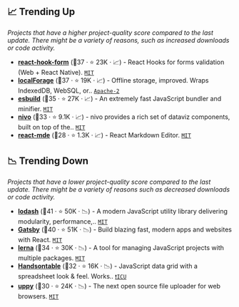 ## 📈 Trending Up

_Projects that have a higher project-quality score compared to the last update. There might be a variety of reasons, such as increased downloads or code activity._

- <b><a href="https://github.com/react-hook-form/react-hook-form">react-hook-form</a></b> (🥇37 ·  ⭐ 23K · 📈) - React Hooks for forms validation (Web + React Native). <code><a href="http://bit.ly/34MBwT8">MIT</a></code>
- <b><a href="https://github.com/localForage/localForage">localForage</a></b> (🥇37 ·  ⭐ 19K · 📈) - Offline storage, improved. Wraps IndexedDB, WebSQL, or.. <code><a href="http://bit.ly/3nYMfla">Apache-2</a></code>
- <b><a href="https://github.com/evanw/esbuild">esbuild</a></b> (🥈35 ·  ⭐ 27K · 📈) - An extremely fast JavaScript bundler and minifier. <code><a href="http://bit.ly/34MBwT8">MIT</a></code>
- <b><a href="https://github.com/plouc/nivo">nivo</a></b> (🥇33 ·  ⭐ 9.1K · 📈) - nivo provides a rich set of dataviz components, built on top of the.. <code><a href="http://bit.ly/34MBwT8">MIT</a></code>
- <b><a href="https://github.com/andrerpena/react-mde">react-mde</a></b> (🥈28 ·  ⭐ 1.3K · 📈) - React Markdown Editor. <code><a href="http://bit.ly/34MBwT8">MIT</a></code>

## 📉 Trending Down

_Projects that have a lower project-quality score compared to the last update. There might be a variety of reasons such as decreased downloads or code activity._

- <b><a href="https://github.com/lodash/lodash">lodash</a></b> (🥇41 ·  ⭐ 50K · 📉) - A modern JavaScript utility library delivering modularity, performance,.. <code><a href="http://bit.ly/34MBwT8">MIT</a></code>
- <b><a href="https://github.com/gatsbyjs/gatsby">Gatsby</a></b> (🥇40 ·  ⭐ 51K · 📉) - Build blazing fast, modern apps and websites with React. <code><a href="http://bit.ly/34MBwT8">MIT</a></code>
- <b><a href="https://github.com/lerna/lerna">lerna</a></b> (🥈34 ·  ⭐ 30K · 📉) - A tool for managing JavaScript projects with multiple packages. <code><a href="http://bit.ly/34MBwT8">MIT</a></code>
- <b><a href="https://github.com/handsontable/handsontable">Handsontable</a></b> (🥈32 ·  ⭐ 16K · 📉) - JavaScript data grid with a spreadsheet look & feel. Works.. <code><a href="https://tldrlegal.com/search?q=ICU">❗️ICU</a></code>
- <b><a href="https://github.com/transloadit/uppy">uppy</a></b> (🥈30 ·  ⭐ 24K · 📉) - The next open source file uploader for web browsers. <code><a href="http://bit.ly/34MBwT8">MIT</a></code>

